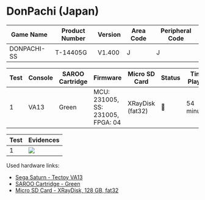 # DonPachi (Japan)

| Game Name   | Product Number | Version | Area Code | Peripheral Code |
| ----------- | -------------- | ------- | --------- | --------------- |
| DONPACHI-SS | T-14405G       | V1.400  | J         | J               |

| Test | Console | SAROO Cartridge | Firmware                          | Micro SD Card    | Status | Time Played |
| ---- | ------- | --------------- | --------------------------------- | ---------------- | ------ | ----------- |
| 1    | VA13    | Green           | MCU: 231005, SS: 231005, FPGA: 04 | XRayDisk (fat32) | :100:  | 54 minutes  |

| Test | Evidences                                                                                        |
| ---- | ------------------------------------------------------------------------------------------------ |
| 1    | [![](https://img.youtube.com/vi/XKBpFywzsWk/0.jpg)](https://www.youtube.com/watch?v=XKBpFywzsWk) |

Used hardware links:

- [Sega Saturn - Tectoy VA13](../../../../Info/Consoles/VA13/README.md)
- [SAROO Cartridge - Green](../../../../Info/Cartridges/RetroGameParadiseStore/1.32F/README.md)
- [Micro SD Card - XRayDisk, 128 GB, fat32](../../../../Info/SdCards/XRayDisk/128GB/fat32/README.md)
